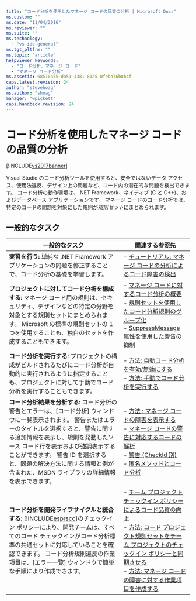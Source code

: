 ```yaml
---
title: "コード分析を使用したマネージ コードの品質の分析 | Microsoft Docs"
ms.custom: ""
ms.date: "11/04/2016"
ms.reviewer: ""
ms.suite: ""
ms.technology: 
  - "vs-ide-general"
ms.tgt_pltfrm: ""
ms.topic: "article"
helpviewer_keywords: 
  - "コード分析、マネージ コード"
  - "マネージ コード分析"
ms.assetid: 68510a55-da51-4381-81a5-0feba76b8b4f
caps.latest.revision: 24
author: "stevehoag"
ms.author: "shoag"
manager: "wpickett"
caps.handback.revision: 24
---
```

# コード分析を使用したマネージ コードの品質の分析
[!INCLUDE[vs2017banner](../code-quality/includes/vs2017banner.md)]

Visual Studio のコード分析ツールを使用すると、安全ではないデータ アクセス、使用法違反、デザイン上の問題など、コード内の潜在的な問題を検出できます。  コード分析の動作環境は、.NET Framework、ネイティブ \(C と C\+\+\)、およびデータベース アプリケーションです。  マネージ コードのコード分析では、特定のコードの問題を対象にした規則が*規則セット*にまとめられます。  
  
## 一般的なタスク  
  
|一般的なタスク|関連する参照先|  
|-------------|-------------|  
|**実習を行う:** 単純な .NET Framework アプリケーションの問題を修正することで、コード分析の基礎を学習します。|-   [チュートリアル: マネージ コードの分析によるコード障害の検出](../code-quality/walkthrough-analyzing-managed-code-for-code-defects.md)|  
|**プロジェクトに対してコード分析を構成する:** マネージ コード用の規則は、セキュリティ、デザインなどの特定の分野を対象とする規則セットにまとめられます。  Microsoft の標準の規則セットの 1 つを使用することも、独自のセットを作成することもできます。|-   [マネージ コードに対するコード分析の概要](../code-quality/code-analysis-for-managed-code-overview.md)<br />-   [規則セットを使用したコード分析規則のグループ化](../code-quality/using-rule-sets-to-group-code-analysis-rules.md)<br />-   [SuppressMessage 属性を使用した警告の抑制](../code-quality/suppress-warnings-by-using-the-suppressmessage-attribute.md)|  
|**コード分析を実行する:** プロジェクトの構成がビルドされるたびにコード分析が自動的に実行されるように指定することも、プロジェクトに対して手動でコード分析を実行することもできます。|-   [方法: 自動コード分析を有効\/無効にする](../Topic/How%20to:%20Enable%20and%20Disable%20Automatic%20Code%20Analysis%20for%20Managed%20Code.md)<br />-   [方法: 手動でコード分析を実行する](../code-quality/how-to-run-code-analysis-manually-for-managed-code.md)|  
|**コード分析結果を分析する:** コード分析の警告とエラーは、\[コード分析\] ウィンドウに一覧表示されます。  警告またはエラーのタイトルを選択すると、警告に関する追加情報を表示し、規則を発動したソース コード行を表示および強調表示することができます。  警告 ID を選択すると、問題の解決方法に関する情報と例が含まれた、MSDN ライブラリの詳細情報を表示できます。|-   [方法 : マネージ コードの障害を表示する](../code-quality/how-to-view-managed-code-defects.md)<br />-   [マネージ コードの警告に対応するコードの解析](../code-quality/code-analysis-for-managed-code-warnings.md)<br />-   [警告 \(CheckId 別\)](../code-quality/code-analysis-warnings-for-managed-code-by-checkid.md)<br />-   [匿名メソッドとコード分析](../code-quality/anonymous-methods-and-code-analysis.md)|  
|**コード分析を開発ライフサイクルと統合する:** [!INCLUDE[esprscc](../code-quality/includes/esprscc_md.md)]のチェックイン ポリシーにより、開発チームは、すべてのコード チェックインがコード分析標準の共通セットに対応していることを確認できます。  コード分析規則違反の作業項目は、\[エラー一覧\] ウィンドウで簡単な手順により作成できます。|-   [チーム プロジェクト チェックイン ポリシーによるコード品質の向上](../code-quality/enhancing-code-quality-with-team-project-check-in-policies.md)<br />-   [方法: コード プロジェクト規則セットをチーム プロジェクトのチェックイン ポリシーと同期させる](../code-quality/how-to-synchronize-code-project-rule-sets-with-team-project-check-in-policy.md)<br />-   [方法: マネージ コードの障害に対する作業項目を作成する](../code-quality/how-to-create-a-work-item-for-a-managed-code-defect.md)|